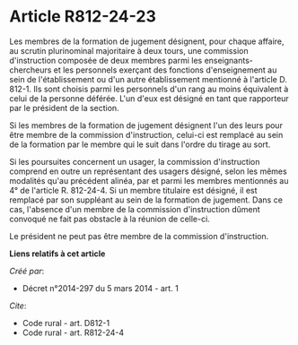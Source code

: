 # Article R812-24-23

Les membres de la formation de jugement désignent, pour chaque affaire, au scrutin plurinominal majoritaire à deux tours, une
commission d'instruction composée de deux membres parmi les enseignants-chercheurs et les personnels exerçant des fonctions
d'enseignement au sein de l'établissement ou d'un autre établissement mentionné à l'article D. 812-1. Ils sont choisis parmi
les personnels d'un rang au moins équivalent à celui de la personne déférée. L'un d'eux est désigné en tant que rapporteur
par le président de la section. 

Si les membres de la formation de jugement désignent l'un des leurs pour être membre de la commission d'instruction, celui-ci
est remplacé au sein de la formation par le membre qui le suit dans l'ordre du tirage au sort. 

Si les poursuites concernent un usager, la commission d'instruction comprend en outre un représentant des usagers désigné,
selon les mêmes modalités qu'au précédent alinéa, par et parmi les membres mentionnés au 4° de l'article R. 812-24-4. Si un
membre titulaire est désigné, il est remplacé par son suppléant au sein de la formation de jugement. Dans ce cas, l'absence
d'un membre de la commission d'instruction dûment convoqué ne fait pas obstacle à la réunion de celle-ci. 

Le président ne peut pas être membre de la commission d'instruction.

**Liens relatifs à cet article**

_Créé par_:

  - Décret n°2014-297 du 5 mars 2014 - art. 1

_Cite_:

  - Code rural - art. D812-1
  - Code rural - art. R812-24-4
